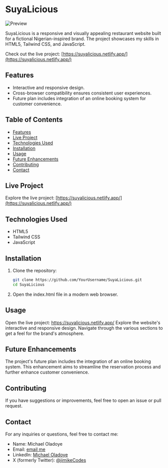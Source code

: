 # SuyaLicious

![Preview](./path/to/preview/image.png)

SuyaLicious is a responsive and visually appealing restaurant website built for a fictional Nigerian-inspired brand. The project showcases my skills in HTML5, Tailwind CSS, and JavaScript.

Check out the live project: [https://suyalicious.netlify.app/](https://suyalicious.netlify.app/)

## Features

- Interactive and responsive design.
- Cross-browser compatibility ensures consistent user experiences.
- Future plan includes integration of an online booking system for customer convenience.

## Table of Contents

- [Features](#features)
- [Live Project](#live-project)
- [Technologies Used](#technologies-used)
- [Installation](#installation)
- [Usage](#usage)
- [Future Enhancements](#future-enhancements)
- [Contributing](#contributing)
- [Contact](#contact)

## Live Project

Explore the live project: [https://suyalicious.netlify.app/](https://suyalicious.netlify.app/)

## Technologies Used

- HTML5
- Tailwind CSS
- JavaScript

## Installation

1. Clone the repository:

   ```bash
   git clone https://github.com/YourUsername/SuyaLicious.git
   cd SuyaLicious
   
2. Open the index.html file in a modern web browser.

## Usage

Open the live project: https://suyalicious.netlify.app/
Explore the website's interactive and responsive design.
Navigate through the various sections to get a feel for the brand's atmosphere.

## Future Enhancements

The project's future plan includes the integration of an online booking system. This enhancement aims to streamline the reservation process and further enhance customer convenience.

## Contributing

If you have suggestions or improvements, feel free to open an issue or pull request.

## Contact

For any inquiries or questions, feel free to contact me:

- Name: Michael Oladoye
- Email: [email me](mailto:oladoyemike@gmail.com)
- LinkedIn: [Michael Oladoye](https://www.linkedin.com/in/jimike/)
- X (formerly Twitter): [@jimikeCodes](https://twitter.com/jimikeCodes)
